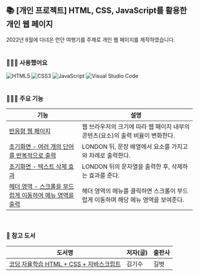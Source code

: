 ## 📚 [개인 프로젝트] HTML, CSS, JavaScript를 활용한 개인 웹 페이지
2022년 6월에 다녀온 런던 여행기를 주제로 개인 웹 페이지를 제작하였습니다. <br><br>

### 👩🏻‍💻 사용했어요
![HTML5](https://img.shields.io/badge/HTML5-E34F26?style=for-the-badge&logo=html5&logoColor=white)
![CSS3](https://img.shields.io/badge/CSS3-1572B6?style=for-the-badge&logo=css3&logoColor=white)
![JavaScript](https://img.shields.io/badge/JavaScript-F7DF1E?style=for-the-badge&logo=JavaScript&logoColor=white)
![Visual Studio Code](https://img.shields.io/badge/VisualStudioCode-007ACC?style=for-the-badge&logo=visualstudiocode&logoColor=white)
<br><br>

### 👩🏻‍💻 주요 기능
|기능|설명|
|------|---|
|[반응형 웹 페이지](https://github.com/sxzuzv/Chunjae_IT_Fullstack_Personal_Project/blob/37b0afd7129f6de74a38912ab35e16ada783ccfe/web_project/style.css#L9)|웹 브라우저의 크기에 따라 웹 페이지 내부의 콘텐츠(요소)의 출력 비율이 변화한다.|
|[초기화면 - 여러 개의 단어를 반복적으로 출력](https://github.com/sxzuzv/Chunjae_IT_Fullstack_Personal_Project/blob/37b0afd7129f6de74a38912ab35e16ada783ccfe/web_project/script.js#L1)|LONDON 뒤, 문장 배열에서 요소를 가지고 와 차례로 출력한다.|
|[초기화면 - 텍스트 삭제 효과](https://github.com/sxzuzv/Chunjae_IT_Fullstack_Personal_Project/blob/37b0afd7129f6de74a38912ab35e16ada783ccfe/web_project/script.js#L30)|LONDON 뒤의 문자열을 출력한 후, 삭제하는 효과를 준다.|
|[헤더 영역 - 스크롤을 부드럽게 이동하여 메뉴 영역을 출력](https://github.com/sxzuzv/Chunjae_IT_Fullstack_Personal_Project/blob/37b0afd7129f6de74a38912ab35e16ada783ccfe/web_project/script.js#L63)|헤더 영역의 메뉴를 클릭하면 스크롤이 부드럽게 이동하며 해당 메뉴 영역을 보여준다.|

<br>

  
### 📖 참고 도서
|도서명|저자(글)|출판사|
|-------|-------|-------|
|[코딩 자율학습 HTML + CSS + 자바스크립트](https://product.kyobobook.co.kr/detail/S000001834830)|김기수|길벗|
